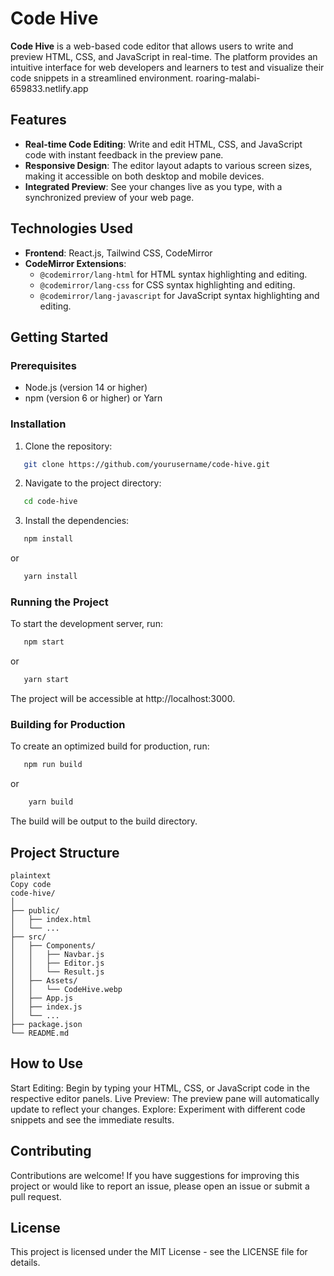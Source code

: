 # Code Hive

**Code Hive** is a web-based code editor that allows users to write and preview HTML, CSS, and JavaScript in real-time. The platform provides an intuitive interface for web developers and learners to test and visualize their code snippets in a streamlined environment.
roaring-malabi-659833.netlify.app

## Features

- **Real-time Code Editing**: Write and edit HTML, CSS, and JavaScript code with instant feedback in the preview pane.
- **Responsive Design**: The editor layout adapts to various screen sizes, making it accessible on both desktop and mobile devices.
- **Integrated Preview**: See your changes live as you type, with a synchronized preview of your web page.

## Technologies Used

- **Frontend**: React.js, Tailwind CSS, CodeMirror
- **CodeMirror Extensions**:
  - `@codemirror/lang-html` for HTML syntax highlighting and editing.
  - `@codemirror/lang-css` for CSS syntax highlighting and editing.
  - `@codemirror/lang-javascript` for JavaScript syntax highlighting and editing.

## Getting Started

### Prerequisites

- Node.js (version 14 or higher)
- npm (version 6 or higher) or Yarn

### Installation

1. Clone the repository:

```bash
   git clone https://github.com/yourusername/code-hive.git
```

2. Navigate to the project directory:

```bash
   cd code-hive
```

3. Install the dependencies:

```bash
   npm install
```

or

```bash
   yarn install
```

### Running the Project

To start the development server, run:

```bash
   npm start
```

or

```bash
   yarn start
```

The project will be accessible at http://localhost:3000.

### Building for Production

To create an optimized build for production, run:

```bash
   npm run build
```

or

```bash
    yarn build
```

The build will be output to the build directory.

## Project Structure

```
plaintext
Copy code
code-hive/
│
├── public/
│   ├── index.html
│   └── ...
├── src/
│   ├── Components/
│   │   ├── Navbar.js
│   │   ├── Editor.js
│   │   └── Result.js
│   ├── Assets/
│   │   └── CodeHive.webp
│   ├── App.js
│   ├── index.js
│   └── ...
├── package.json
└── README.md
```

## How to Use

Start Editing: Begin by typing your HTML, CSS, or JavaScript code in the respective editor panels.
Live Preview: The preview pane will automatically update to reflect your changes.
Explore: Experiment with different code snippets and see the immediate results.

## Contributing

Contributions are welcome! If you have suggestions for improving this project or would like to report an issue, please open an issue or submit a pull request.

## License

This project is licensed under the MIT License - see the LICENSE file for details.
